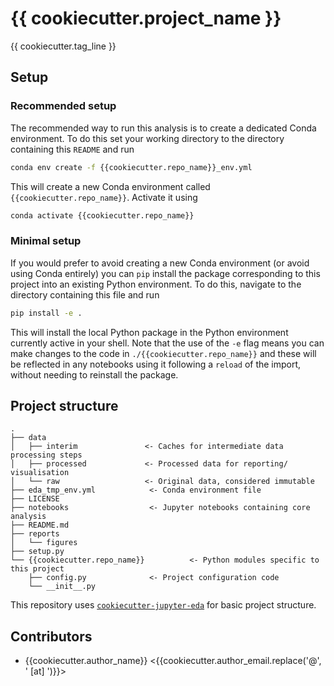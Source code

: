 # {{ cookiecutter.project_name }}

{{ cookiecutter.tag_line }}

## Setup

### Recommended setup

The recommended way to run this analysis is to create a dedicated Conda
environment. To do this set your working directory to the directory containing
this `README` and run

```bash
conda env create -f {{cookiecutter.repo_name}}_env.yml
```

This will create a new Conda environment called `{{cookiecutter.repo_name}}`.
Activate it using

```bash
conda activate {{cookiecutter.repo_name}}
```

### Minimal setup

If you would prefer to avoid creating a new Conda environment (or avoid using
Conda entirely) you can `pip` install the package corresponding to this project
into an existing Python environment. To do this, navigate to the directory
containing this file and run

```bash
pip install -e .
```

This will install the local Python package in the Python environment currently
active in your shell. Note that the use of the `-e` flag means you can make
changes to the code in `./{{cookiecutter.repo_name}}` and these will be reflected
in any notebooks using it following a `reload` of the import, without needing to
reinstall the package.

## Project structure

```
.
├── data
│   ├── interim               <- Caches for intermediate data processing steps
│   ├── processed             <- Processed data for reporting/ visualisation
│   └── raw                   <- Original data, considered immutable
├── eda_tmp_env.yml            <- Conda environment file
├── LICENSE
├── notebooks                  <- Jupyter notebooks containing core analysis
├── README.md
├── reports
│   └── figures
├── setup.py
└── {{cookiecutter.repo_name}}          <- Python modules specific to this project
    ├── config.py              <- Project configuration code
    └── __init__.py
```

This repository uses [`cookiecutter-jupyter-eda`][cc-jupyter-eda] for basic
project structure.

[cc-jupyter-eda]: https://github.com/lanecodes/cookiecutter-jupyter-eda

## Contributors

- {{cookiecutter.author_name}} \<{{cookiecutter.author_email.replace('@', ' [at] ')}}\>
